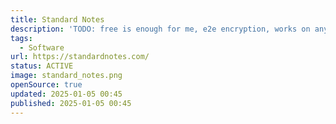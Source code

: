 ```yaml
---
title: Standard Notes
description: 'TODO: free is enough for me, e2e encryption, works on any device'
tags:
  - Software
url: https://standardnotes.com/
status: ACTIVE
image: standard_notes.png
openSource: true
updated: 2025-01-05 00:45
published: 2025-01-05 00:45
---
```

